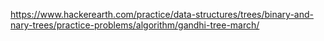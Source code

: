 https://www.hackerearth.com/practice/data-structures/trees/binary-and-nary-trees/practice-problems/algorithm/gandhi-tree-march/
